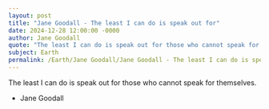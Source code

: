```yaml
---
layout: post
title: "Jane Goodall - The least I can do is speak out for"
date: 2024-12-28 12:00:00 -0000
author: Jane Goodall
quote: "The least I can do is speak out for those who cannot speak for themselves."
subject: Earth
permalink: /Earth/Jane Goodall/Jane Goodall - The least I can do is speak out for
---
```


The least I can do is speak out for those who cannot speak for themselves.

- Jane Goodall
